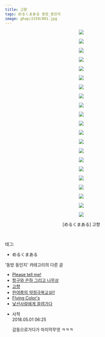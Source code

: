 ```yaml
---
title: 고향
tags: めるくまある 동방_동인지
image: ghap/2159/001.jpg
---
```

<div class="article">
<p style="text-align: center; clear: none; float: none;"><img src="{{ site.nasurl }}/ghap/2159/001.jpg"/></p>
<p style="text-align: center; clear: none; float: none;"><img src="{{ site.nasurl }}/ghap/2159/002.jpg"/></p>
<p style="text-align: center; clear: none; float: none;"><img src="{{ site.nasurl }}/ghap/2159/003.jpg"/></p>
<p style="text-align: center; clear: none; float: none;"><img src="{{ site.nasurl }}/ghap/2159/004.jpg"/></p>
<p style="text-align: center; clear: none; float: none;"><img src="{{ site.nasurl }}/ghap/2159/005.jpg"/></p>
<p style="text-align: center; clear: none; float: none;"><img src="{{ site.nasurl }}/ghap/2159/006.jpg"/></p>
<p style="text-align: center; clear: none; float: none;"><img src="{{ site.nasurl }}/ghap/2159/007.jpg"/></p>
<p style="text-align: center; clear: none; float: none;"><img src="{{ site.nasurl }}/ghap/2159/008.jpg"/></p>
<p style="text-align: center; clear: none; float: none;"><img src="{{ site.nasurl }}/ghap/2159/009.jpg"/></p>
<p style="text-align: center; clear: none; float: none;"><img src="{{ site.nasurl }}/ghap/2159/010.jpg"/></p>
<p style="text-align: center; clear: none; float: none;"><img src="{{ site.nasurl }}/ghap/2159/011.jpg"/></p>
<p style="text-align: center; clear: none; float: none;"><img src="{{ site.nasurl }}/ghap/2159/012.jpg"/></p>
<p style="text-align: center; clear: none; float: none;"><img src="{{ site.nasurl }}/ghap/2159/013.jpg"/></p>
<p style="text-align: center; clear: none; float: none;"><img src="{{ site.nasurl }}/ghap/2159/014.jpg"/></p>
<p style="text-align: center; clear: none; float: none;"><img src="{{ site.nasurl }}/ghap/2159/015.jpg"/></p>
<p style="text-align: center; clear: none; float: none;"><img src="{{ site.nasurl }}/ghap/2159/016.jpg"/></p>
<p style="text-align: center; clear: none; float: none;"><img src="{{ site.nasurl }}/ghap/2159/017.jpg"/></p>
<p style="text-align: center; clear: none; float: none;"><img src="{{ site.nasurl }}/ghap/2159/018.jpg"/></p>
<p style="text-align: center; clear: none; float: none;"><img src="{{ site.nasurl }}/ghap/2159/019.jpg"/></p>
<p style="text-align: center; clear: none; float: none;"><img src="{{ site.nasurl }}/ghap/2159/020.jpg"/></p>
<p style="text-align: center; clear: none; float: none;"><img src="{{ site.nasurl }}/ghap/2159/021.jpg"/></p>
<p style="text-align: center; clear: none; float: none;">[めるくまある] 고향</p>
<p><br/></p>
</div><div class="tagTrail">
<p>태그: </p>
<ul>
<li>めるくまある</li>
</ul>
</div><div class="another">
<p>'동방 동인지' 카테고리의 다른 글</p>
<ul>
<li><a href="/2016-09-13-ghap_2161">Please tell me!</a></li>
<li><a href="/2016-09-13-ghap_2160">항구와 은하 그리고 나무삼</a></li>
<li><a href="/2016-09-13-ghap_2159">고향</a></li>
<li><a href="/2016-09-13-ghap_2156">한여름의 약점극복교실!!</a></li>
<li><a href="/2016-09-13-ghap_2155">Flying Color's</a></li>
<li><a href="/2016-09-12-ghap_2154">낯선사람에게 끌려가다</a></li>
</ul>
</div><div class="cb_module cb_fluid">
<div class="cb_wrt cb_profile">
<div class="comment">
<ul>
<li class="cb_thumb_off" id="comment15247980">
<div class="cb_comment_area">
<div class="cb_info_area">
<div class="cb_section">
<span class="cb_nick_name">사적</span>
</div>
<div class="cb_section">
<span class="cb_date">2018.05.01 06:25 </span>
</div>
</div>
<div class="cb_dsc_comment">
<p class="cb_dsc">
											감동으로가다가 마지막무엇 ㅋㅋㅋ
										</p>
</div>
</div></li>
</ul>
</div>
</div><!-- commentList close -->
</div>